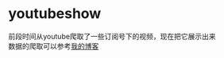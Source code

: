 # youtubeshow

前段时间从youtube爬取了一些订阅号下的视频，现在把它展示出来<br>
数据的爬取可以参考[我的博客](http://www.cnblogs.com/xiaxuexiaoab/p/7260037.html)

